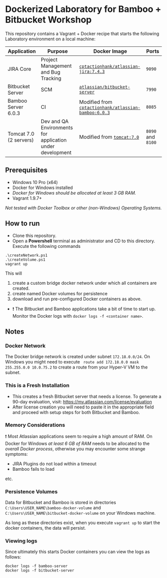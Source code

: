 # Dockerized Laboratory for Bamboo + Bitbucket Workshop #

This repository contains a Vagrant + Docker recipe that starts the following Laboratory environment on a local machine:

| Application | Purpose | Docker Image | Ports |
| ------------| --------|--------------|-------|
| JIRA Core | Project Management and Bug Tracking | [`cptactionhank/atlassian-jira:7.4.3`](https://hub.docker.com/r/cptactionhank/atlassian-jira/) | `9090`|
| Bitbucket Server | SCM |[`atlassian/bitbucket-server`](https://hub.docker.com/r/atlassian/bitbucket-server/) | `7990` |
|Bamboo Server 6.0.3 | CI | Modified from [`cptactionhank/atlassian-bamboo:6.0.3`](https://hub.docker.com/r/cptactionhank/atlassian-bamboo/)| `8085`|
|Tomcat 7.0 (2 servers) |Dev and QA Environments for application under development |Modified from [`tomcat:7.0`](https://hub.docker.com/r/tomcat)|`8090` and `8100`|

## Prerequisites

* Windows 10 Pro (x64)
* Docker for Windows installed
* *Docker for Windows should be allocated at least 3 GB RAM.*
* Vagrant 1.9.7+

*Not tested with Docker Toolbox or other (non-Windows) Operating Systems.*

## How to run

* Clone this repository.
* Open a **Powershell** terminal as administrator and CD to this directory.
Execute the following commands
```
.\createNetwork.ps1
.\createVolume.ps1
vagrant up
```

This will
1. create a custom bridge docker network under which all containers are created.
1. create named Docker volumes for persistence
1. download and run pre-configured Docker containers as above.

* :exclamation: The Bitbucket and Bamboo applications take a bit of time to start up. Monitor the Docker logs with `docker logs -f <container name>`.

## Notes

### Docker Network

The Docker bridge network is created under subnet `172.18.0.0/24`. On Windows you might need to execute ` route add 172.18.0.0 mask 255.255.0.0 10.0.75.2` to create a route from your Hyper-V VM to the subnet.

### This is a Fresh Installation

* This creates a fresh Bitbucket server that needs a license. To generate a 90-day evaluation, visit: https://my.atlassian.com/license/evaluation
* After license creation you will need to paste it in the appropriate field and proceed with setup steps for both Bitbucket and Bamboo.

### Memory Considerations

:exclamation: Most Atlassian applications seem to require a high amount of RAM.
On Docker for Windows *at least 6 GB of RAM* needs to be allocated to the *overall Docker process*, otherwise you may encounter some strange symptoms:

* JIRA Plugins do not load within a timeout
* Bamboo fails to load

etc.

### Persistence Volumes

Data for Bitbucket and Bamboo is stored in directories `C:\Users\USER_NAME\bamboo-docker-volume` and `C:\Users\USER_NAME\bitbucket-docker-volume` on your Windows machine.

As long as these directories exist, when you execute `vagrant up` to start the docker containers, the data will persist.

### Viewing logs

Since ultimately this starts Docker containers you can view the logs as follows:

```
docker logs -f bamboo-server
docker logs -f bitbucket-server
```
